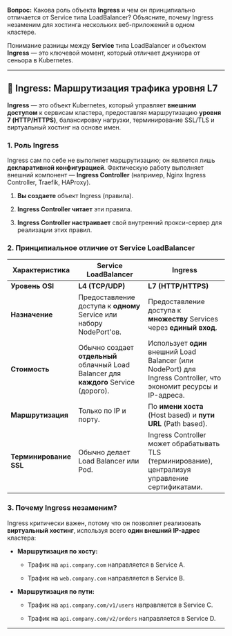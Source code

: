 
**Вопрос:** Какова роль объекта **Ingress** и чем он принципиально отличается от $\text{Service}$ типа $\text{LoadBalancer}$? Объясните, почему $\text{Ingress}$ незаменим для хостинга нескольких веб-приложений в одном кластере.

Понимание разницы между **Service** типа $\text{LoadBalancer}$ и объектом **Ingress** — это ключевой момент, который отличает джуниора от сеньора в Kubernetes.

---

## 🚪 Ingress: Маршрутизация трафика уровня L7

**Ingress** — это объект Kubernetes, который управляет **внешним доступом** к сервисам кластера, предоставляя маршрутизацию **уровня 7 (HTTP/HTTPS)**, балансировку нагрузки, терминирование $\text{SSL/TLS}$ и виртуальный хостинг на основе имен.

### 1. Роль Ingress

$\text{Ingress}$ сам по себе не выполняет маршрутизацию; он является лишь **декларативной конфигурацией**. Фактическую работу выполняет внешний компонент — **Ingress Controller** (например, $\text{Nginx Ingress Controller}$, $\text{Traefik}$, $\text{HAProxy}$).

1. **Вы создаете** объект $\text{Ingress}$ (правила).
    
2. **Ingress Controller читает** эти правила.
    
3. **Ingress Controller настраивает** свой внутренний прокси-сервер для реализации этих правил.
    

### 2. Принципиальное отличие от Service LoadBalancer

|**Характеристика**|**Service LoadBalancer**|**Ingress**|
|---|---|---|
|**Уровень OSI**|**L4 (TCP/UDP)**|**L7 (HTTP/HTTPS)**|
|**Назначение**|Предоставление доступа к **одному** $\text{Service}$ или набору $\text{NodePort}$'ов.|Предоставление доступа к **множеству** $\text{Services}$ через **единый вход**.|
|**Стоимость**|Обычно создает **отдельный** облачный $\text{Load Balancer}$ для **каждого** $\text{Service}$ (дорого).|Использует **один** внешний $\text{Load Balancer}$ (или $\text{NodePort}$) для Ingress Controller, что экономит ресурсы и IP-адреса.|
|**Маршрутизация**|Только по $\text{IP}$ и $\text{порту}$.|По **имени хоста** ($\text{Host}$ based) и **пути $\text{URL}$** ($\text{Path}$ based).|
|**Терминирование $\text{SSL}$**|Обычно делает $\text{Load Balancer}$ или $\text{Pod}$.|$\text{Ingress Controller}$ может обрабатывать $\text{TLS}$ (терминирование), централизуя управление сертификатами.|

### 3. Почему Ingress незаменим?

$\text{Ingress}$ критически важен, потому что он позволяет реализовать **виртуальный хостинг**, используя всего **один внешний IP-адрес** кластера:

- **Маршрутизация по хосту:**
    
    - Трафик на `api.company.com` направляется в $\text{Service A}$.
        
    - Трафик на `web.company.com` направляется в $\text{Service B}$.
        
- **Маршрутизация по пути:**
    
    - Трафик на `api.company.com/v1/users` направляется в $\text{Service C}$.
        
    - Трафик на `api.company.com/v2/orders` направляется в $\text{Service D}$.
        

---
